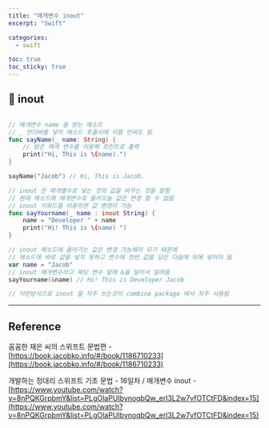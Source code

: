 ```yaml
---
title: "매개변수 inout"
excerpt: "Swift"

categories:
  - swift

toc: true
toc_sticky: true
---
```


## 🔷 inout

```swift

// 매개변수 name 을 받는 메소드
// _ 언더바를 넣어 메소드 호출시에 이름 안써도 됨
func sayName(_ name: String) {
	// 받은 매개 변수를 이용해 프린트로 출력
	print("Hi, This is \(name).")
}

sayName("Jacob") // Hi, This is Jacob.

// inout 은 매개별수로 넣는 것의 값을 바꾸는 것을 말함
// 원래 메소드에 매개변수로 들어오늘 값은 변경 할 수 없음
// inout 키워드를 이용하면 값 변경이 가능
func sayYourname(_ name : inout String) {
	name = "Developer " + name
	print("Hi! This is \(name) ")
}

// inout 메소드에 들어가는 값은 변경 가능해야 되기 때문에
// 메소드에 바로 값을 넣지 못하고 변수에 한번 값을 담은 다음에 뒤에 넣어야 됨
var name = "Jacob"
// inout 매개변수라고 해당 변수 앞에 &을 달아서 알려줌
sayYourname(&name) // Hi! This is Developer Jacob

// 이런방식으로 inout 을 자주 쓰는곳이 combine package 에서 자주 사용됨
```

---

<!-- 🔶 🔷 📌 🔑 👉 -->

## Reference

꼼꼼한 재은 씨의 스위프트 문법편 - [https://book.jacobko.info/#/book/1186710233](https://book.jacobko.info/#/book/1186710233)

개발하는 정대리 스위프트 기초 문법 - 16일차 / 매개변수 inout - [https://www.youtube.com/watch?v=8nPQKGrpbmY&list=PLgOlaPUIbynoqbQw_erl3L2w7vfOTCtFD&index=15](https://www.youtube.com/watch?v=8nPQKGrpbmY&list=PLgOlaPUIbynoqbQw_erl3L2w7vfOTCtFD&index=15)
